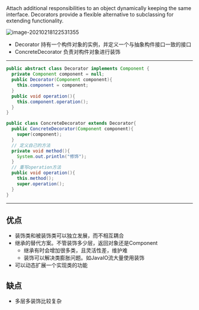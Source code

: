 ## 

Attach additional responsibilities to an object dynamically keeping the same interface. Decorators provide a flexible alternative to subclassing for extending functionality.

![image-20210218122531355](https://i.loli.net/2021/02/18/RidK8AE35M7wYtb.png)

- Decorator 持有一个构件对象的实例，并定义一个与抽象构件接口一致的接口
- ConcreteDecorator 负责对构件对象进行装饰

---

```java
public abstract class Decorator implements Component {
  private Component component = null;
  public Decorator(Component component){
    this.component = component;
  }
  public void operation(){
    this.component.operation();
  }
}
```

```java
public class ConcreteDecorator extends Decorator{
  public ConcreteDecorator(Component component){
    super(component);
  }
  // 定义自己的方法
  private void method(){
    System.out.println("修饰");
  }
  // 重写operation方法
  public void operation(){
    this.method();
    super.operation();
  }
}
```

---

## 优点

- 装饰类和被装饰类可以独立发展，而不相互耦合
- 继承的替代方案。不管装饰多少层，返回对象还是Component
  - 继承有时会增加很多类，且灵活性差，维护难
  - 装饰可以解决类膨胀问题。如JavaIO流大量使用装饰
- 可以动态扩展一个实现类的功能

## 缺点

- 多层多装饰比较复杂



